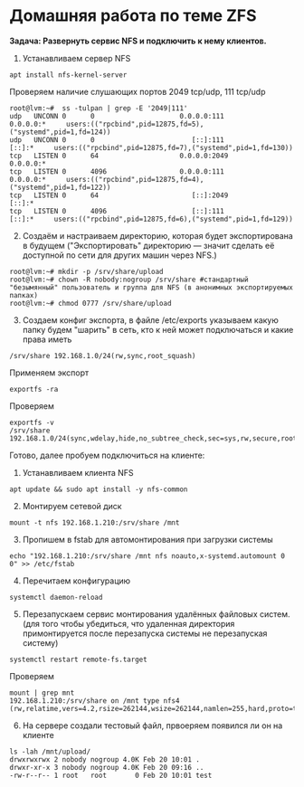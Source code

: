 # Домашняя работа по теме ZFS
__Задача: Развернуть сервис NFS и подключить к нему клиентов.__    
1. Устанавливаем сервер NFS
```
apt install nfs-kernel-server
```
Проверяем наличие слушающих портов 2049 tcp/udp, 111 tcp/udp
```
root@lvm:~#  ss -tulpan | grep -E '2049|111'
udp   UNCONN 0      0                     0.0.0.0:111                 0.0.0.0:*     users:(("rpcbind",pid=12875,fd=5),("systemd",pid=1,fd=124))
udp   UNCONN 0      0                        [::]:111                    [::]:*     users:(("rpcbind",pid=12875,fd=7),("systemd",pid=1,fd=130))
tcp   LISTEN 0      64                    0.0.0.0:2049                0.0.0.0:*                                                                
tcp   LISTEN 0      4096                  0.0.0.0:111                 0.0.0.0:*     users:(("rpcbind",pid=12875,fd=4),("systemd",pid=1,fd=122))
tcp   LISTEN 0      64                       [::]:2049                   [::]:*                                                                
tcp   LISTEN 0      4096                     [::]:111                    [::]:*     users:(("rpcbind",pid=12875,fd=6),("systemd",pid=1,fd=129))
```
2. Создаём и настраиваем директорию, которая будет экспортирована в будущем ("Экспортировать" директорию — значит сделать её доступной по сети для других машин через NFS.)
```
root@lvm:~# mkdir -p /srv/share/upload
root@lvm:~# chown -R nobody:nogroup /srv/share #стандартный "безымянный" пользователь и группа для NFS (в анонимных экспортируемых папках)
root@lvm:~# chmod 0777 /srv/share/upload
```
3. Создаем конфиг экспорта, в файле /etc/exports указываем какую папку будем "шарить" в сеть, кто к ней может подключаться и какие права иметь
```
/srv/share 192.168.1.0/24(rw,sync,root_squash)
```
Применяем экспорт
```
exportfs -ra
```
Проверяем
```
exportfs -v
/srv/share      192.168.1.0/24(sync,wdelay,hide,no_subtree_check,sec=sys,rw,secure,root_squash,no_all_squash)
```
Готово, далее пробуем подключиться на клиенте:
1. Устанавливаем клиента NFS
```
apt update && sudo apt install -y nfs-common
```
2. Монтируем сетевой диск 
```
mount -t nfs 192.168.1.210:/srv/share /mnt
```
3. Пропишем в fstab для автомонтирования при загрузки системы
```
echo "192.168.1.210:/srv/share /mnt nfs noauto,x-systemd.automount 0 0" >> /etc/fstab
```
4. Перечитаем конфигурацию
```
systemctl daemon-reload
```
5. Перезапускаем сервис монтирования удалённых файловых систем.(для того чтобы убедиться, что удаленная директория примонтируется после перезапуска системы не перезапуская систему)
```
systemctl restart remote-fs.target
```
Проверяем 
```
mount | grep mnt
192.168.1.210:/srv/share on /mnt type nfs4 (rw,relatime,vers=4.2,rsize=262144,wsize=262144,namlen=255,hard,proto=tcp,timeo=600,retrans=2,sec=sys,clientaddr=192.168.1.250,local_lock=none,addr=192.168.1.210)
```
6. На сервере создали тестовый файл, првоеряем появился ли он на клиенте
```
ls -lah /mnt/upload/
drwxrwxrwx 2 nobody nogroup 4.0K Feb 20 10:01 .
drwxr-xr-x 3 nobody nogroup 4.0K Feb 20 09:16 ..
-rw-r--r-- 1 root   root       0 Feb 20 10:01 test
```
